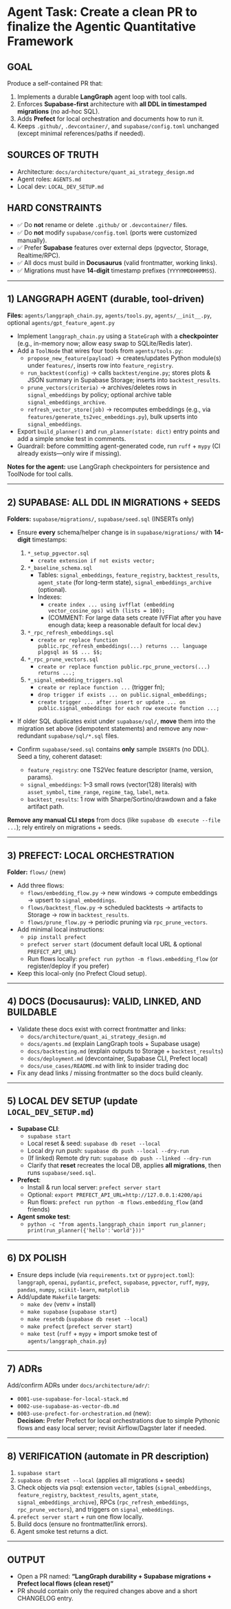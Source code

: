 # Agent Task: Create a clean PR to finalize the Agentic Quantitative Framework

## GOAL
Produce a self-contained PR that:
1) Implements a durable **LangGraph** agent loop with tool calls.
2) Enforces **Supabase-first** architecture with **all DDL in timestamped migrations** (no ad-hoc SQL).
3) Adds **Prefect** for local orchestration and documents how to run it.
4) Keeps `.github/`, `.devcontainer/`, and `supabase/config.toml` unchanged (except minimal references/paths if needed).

## SOURCES OF TRUTH
- Architecture: `docs/architecture/quant_ai_strategy_design.md`
- Agent roles: `AGENTS.md`
- Local dev: `LOCAL_DEV_SETUP.md`

## HARD CONSTRAINTS
- ✅ Do **not** rename or delete `.github/` or `.devcontainer/` files.
- ✅ Do **not** modify `supabase/config.toml` (ports were customized manually).
- ✅ Prefer **Supabase** features over external deps (pgvector, Storage, Realtime/RPC).
- ✅ All docs must build in **Docusaurus** (valid frontmatter, working links).
- ✅ Migrations must have **14-digit** timestamp prefixes (`YYYYMMDDHHMMSS`).

---

## 1) LANGGRAPH AGENT (durable, tool-driven)
**Files:** `agents/langgraph_chain.py`, `agents/tools.py`, `agents/__init__.py`, optional `agents/gpt_feature_agent.py`

- Implement `langgraph_chain.py` using a `StateGraph` with a **checkpointer** (e.g., in-memory now; allow easy swap to SQLite/Redis later).
- Add a `ToolNode` that wires four tools from `agents/tools.py`:
  - `propose_new_feature(payload)` → creates/updates Python module(s) under `features/`, inserts row into `feature_registry`.
  - `run_backtest(config)` → calls `backtest/engine.py`; stores plots & JSON summary in Supabase Storage; inserts into `backtest_results`.
  - `prune_vectors(criteria)` → archives/deletes rows in `signal_embeddings` by policy; optional archive table `signal_embeddings_archive`.
  - `refresh_vector_store(job)` → recomputes embeddings (e.g., via `features/generate_ts2vec_embeddings.py`), bulk upserts into `signal_embeddings`.
- Export `build_planner()` and `run_planner(state: dict)` entry points and add a simple smoke test in comments.
- Guardrail: before committing agent-generated code, run `ruff` + `mypy` (CI already exists—only wire if missing).

**Notes for the agent:** use LangGraph checkpointers for persistence and ToolNode for tool calls.

---

## 2) SUPABASE: ALL DDL IN MIGRATIONS + SEEDS
**Folders:** `supabase/migrations/`, `supabase/seed.sql` (INSERTs only)

- Ensure **every** schema/helper change is in `supabase/migrations/` with **14-digit** timestamps:
  1. `*_setup_pgvector.sql`  
     - `create extension if not exists vector;`
  2. `*_baseline_schema.sql`  
     - Tables: `signal_embeddings`, `feature_registry`, `backtest_results`, `agent_state` (for long-term state), `signal_embeddings_archive` (optional).
     - Indexes:
       - `create index ... using ivfflat (embedding vector_cosine_ops) with (lists = 100);`
       - (COMMENT: For large data sets create IVFFlat after you have enough data; keep a reasonable default for local dev.)
  3. `*_rpc_refresh_embeddings.sql`  
     - `create or replace function public.rpc_refresh_embeddings(...) returns ... language plpgsql as $$ ... $$;`
  4. `*_rpc_prune_vectors.sql`  
     - `create or replace function public.rpc_prune_vectors(...) returns ...;`
  5. `*_signal_embedding_triggers.sql`  
     - `create or replace function ...` (trigger fn);
     - `drop trigger if exists ... on public.signal_embeddings;`
     - `create trigger ... after insert or update ... on public.signal_embeddings for each row execute function ...;`

- If older SQL duplicates exist under `supabase/sql/`, **move** them into the migration set above (idempotent statements) and remove any now-redundant `supabase/sql/*.sql` files.
- Confirm `supabase/seed.sql` contains **only** sample `INSERT`s (no DDL). Seed a tiny, coherent dataset:
  - `feature_registry`: one TS2Vec feature descriptor (name, version, params).
  - `signal_embeddings`: 1–3 small rows (vector(128) literals) with `asset_symbol`, `time_range`, `regime_tag`, `label`, `meta`.
  - `backtest_results`: 1 row with Sharpe/Sortino/drawdown and a fake artifact path.

**Remove any manual CLI steps** from docs (like `supabase db execute --file ...`); rely entirely on migrations + seeds.

---

## 3) PREFECT: LOCAL ORCHESTRATION
**Folder:** `flows/` (new)

- Add three flows:
  - `flows/embedding_flow.py` → new windows → compute embeddings → upsert to `signal_embeddings`.
  - `flows/backtest_flow.py` → scheduled backtests → artifacts to Storage → row in `backtest_results`.
  - `flows/prune_flow.py` → periodic pruning via `rpc_prune_vectors`.
- Add minimal local instructions:
  - `pip install prefect`
  - `prefect server start` (document default local URL & optional `PREFECT_API_URL`)
  - Run flows locally: `prefect run python -m flows.embedding_flow` (or register/deploy if you prefer)
- Keep this local-only (no Prefect Cloud setup).

---

## 4) DOCS (Docusaurus): VALID, LINKED, AND BUILDABLE
- Validate these docs exist with correct frontmatter and links:
  - `docs/architecture/quant_ai_strategy_design.md`
  - `docs/agents.md` (explain LangGraph tools + Supabase usage)
  - `docs/backtesting.md` (explain outputs to Storage + `backtest_results`)
  - `docs/deployment.md` (devcontainer, Supabase CLI, Prefect local)
  - `docs/use_cases/README.md` with link to insider trading doc
- Fix any dead links / missing frontmatter so the docs build cleanly.

---

## 5) LOCAL DEV SETUP (update `LOCAL_DEV_SETUP.md`)
- **Supabase CLI**:
  - `supabase start`
  - Local reset & seed: `supabase db reset --local`
  - Local dry run push: `supabase db push --local --dry-run`
  - (If linked) Remote dry run: `supabase db push --linked --dry-run`
  - Clarify that **reset** recreates the local DB, applies **all migrations**, then runs `supabase/seed.sql`.
- **Prefect**:
  - Install & run local server: `prefect server start`
  - Optional: `export PREFECT_API_URL=http://127.0.0.1:4200/api`
  - Run flows: `prefect run python -m flows.embedding_flow` (and friends)
- **Agent smoke test**:
  - `python -c "from agents.langgraph_chain import run_planner; print(run_planner({'hello':'world'}))"`

---

## 6) DX POLISH
- Ensure deps include (via `requirements.txt` or `pyproject.toml`):  
  `langgraph`, `openai`, `pydantic`, `prefect`, `supabase`, `pgvector`, `ruff`, `mypy`, `pandas`, `numpy`, `scikit-learn`, `matplotlib`
- Add/update `Makefile` targets:
  - `make dev` (venv + install)
  - `make supabase` (`supabase start`)
  - `make resetdb` (`supabase db reset --local`)
  - `make prefect` (`prefect server start`)
  - `make test` (`ruff` + `mypy` + import smoke test of `agents/langgraph_chain.py`)

---

## 7) ADRs
Add/confirm ADRs under `docs/architecture/adr/`:
- `0001-use-supabase-for-local-stack.md`
- `0002-use-supabase-as-vector-db.md`
- `0003-use-prefect-for-orchestration.md` (new):  
  **Decision:** Prefer Prefect for local orchestrations due to simple Pythonic flows and easy local server; revisit Airflow/Dagster later if needed.

---

## 8) VERIFICATION (automate in PR description)
1. `supabase start`  
2. `supabase db reset --local` (applies all migrations + seeds)  
3. Check objects via psql: extension `vector`, tables (`signal_embeddings`, `feature_registry`, `backtest_results`, `agent_state`, `signal_embeddings_archive`), RPCs (`rpc_refresh_embeddings`, `rpc_prune_vectors`), and triggers on `signal_embeddings`.  
4. `prefect server start` + run one flow locally.  
5. Build docs (ensure no frontmatter/link errors).  
6. Agent smoke test returns a dict.

---

## OUTPUT
- Open a PR named: **“LangGraph durability + Supabase migrations + Prefect local flows (clean reset)”**  
- PR should contain only the required changes above and a short CHANGELOG entry.
